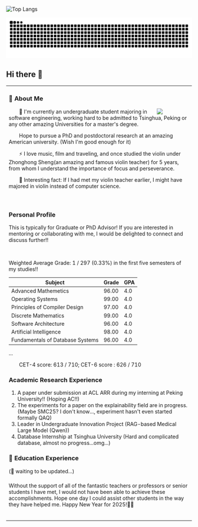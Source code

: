 

![Top Langs](https://github-readme-stats.vercel.app/api/top-langs/?username=123THU)


<picture>
  <source media="(prefers-color-scheme: dark)" srcset="https://raw.githubusercontent.com/123THU/123THU/output/github-contribution-grid-snake-dark.svg">
  <source media="(prefers-color-scheme: light)" srcset="https://raw.githubusercontent.com/123THU/123THU/output/github-contribution-grid-snake.svg">
  <img alt="github contribution grid snake animation" src="https://raw.githubusercontent.com/123THU/123THU/output/github-contribution-grid-snake.svg">
</picture>

## Hi there 👋

<table>
  
<tr><td>

### 🤺 About Me

<img align="right" width="88" src="https://avatars.githubusercontent.com/u/45090349?v=4" />

<p>&emsp;&emsp;🔭 I'm currently an undergraduate student majoring in software engineering, working hard to be admitted to Tsinghua, Peking or any other amazing Universities for a master's degree.</p>
<p>&emsp;&emsp;Hope to pursue a PhD and postdoctoral research at an amazing American university. (Wish I'm good enough for it) </p>
<p>&emsp;&emsp;⚡ I love music, film and traveling, and once studied the violin under Zhonghong Sheng(an amazing and famous violin teacher) for 5 years, from whom I understand the importance of focus and perseverance.</p>
<p>&emsp;&emsp;🤗 Interesting fact: If I had met my violin teacher earlier, I might have majored in violin instead of computer science.</p>

  <!-- for beauty 留个空行好看点 -->
  <div>&nbsp;</div>

</td></tr>

<tr><td>

### Personal Profile
This is typically for Graduate or PhD Advisor! If you are interested in mentoring or collaborating with me, I would be delighted to connect and discuss further!!
<p>&emsp;&emsp; </p> Weighted Average Grade: 1 / 297 (0.33%) in the first five semesters of my studies!!

| Subject                | Grade  | GPA | 
|------------------------|--------|----------|
| Advanced Mathemetics   | 96.00  |   4.0    | 
| Operating Systems      | 99.00  |   4.0    | 
| Principles of Compiler Design  | 97.00  |   4.0    | 
| Discrete Mathematics      | 99.00  |   4.0    | 
| Software Architecture      | 96.00  |   4.0    | 
| Artificial Intelligence | 98.00 | 4.0 |
| Fundamentals of Database Systems | 96.00 | 4.0 |
...

<p>&emsp;&emsp;CET-4 score: 613 / 710; CET-6 score : 626 / 710
  
### Academic Research Experience
1. A paper under submission at ACL ARR during my interning at Peking University!! (Hoping AC!!)
2. The experiments for a paper on the explainability field are in progress. (Maybe SMC25? I don't know..., experiment hasn't even started formally QAQ)
3. Leader in Undergraduate Innovation Project (RAG-based Medical Large Model (Qwen))
4. Database Internship at Tsinghua University (Hard and complicated database, almost no progress...omg...)


  
### 🏢 Education Experience

(🤔 waiting to be updated...)

###
Without the support of all of the fantastic teachers or professors or senior students I have met, I would not have been able to achieve these accomplishments. Hope one day I could assist other students in the way they have helped me. Happy New Year for 2025!🎇🎊


  <!-- for beauty 留个空行好看点 -->
  <div>&nbsp;</div> 
  
</td></tr>
</table>
<!--
**123THU/123THU** is a ✨ _special_ ✨ repository because its `README.md` (this file) appears on your GitHub profile.

Here are some ideas to get you started:

- 🔭 I’m currently working on ...
- 🌱 I’m currently learning ...
- 👯 I’m looking to collaborate on ...
- 🤔 I’m looking for help with ...
- 💬 Ask me about ...
- 📫 How to reach me: ...
- 😄 Pronouns: ...
- ⚡ Fun fact: ...
-->
